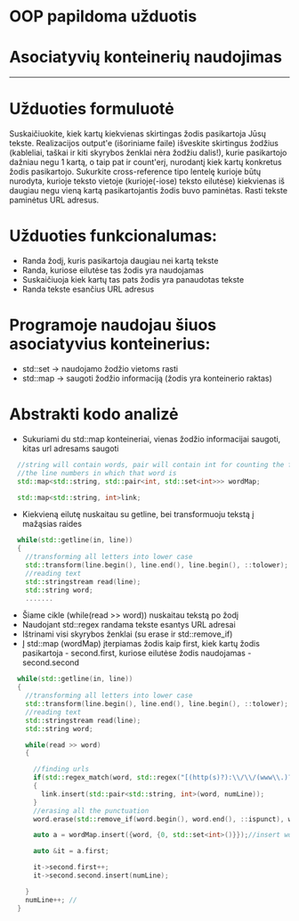 # OOP papildoma užduotis
# Asociatyvių konteinerių naudojimas
------------------------

# Užduoties formuluotė

Suskaičiuokite, kiek kartų kiekvienas skirtingas žodis pasikartoja Jūsų tekste. Realizacijos output'e (išoriniame faile) išveskite skirtingus žodžius (kableliai, taškai ir kiti skyrybos ženklai nėra žodžiu dalis!), kurie pasikartojo dažniau negu 1 kartą, o taip pat ir count'erį, nurodantį kiek kartų konkretus žodis pasikartojo. Sukurkite cross-reference tipo lentelę kurioje būtų nurodyta, kurioje teksto vietoje (kurioje(-iose) teksto eilutėse) kiekvienas iš daugiau negu vieną kartą pasikartojantis žodis buvo paminėtas. Rasti tekste paminėtus URL adresus.

# Užduoties funkcionalumas:

* Randa žodį, kuris pasikartoja daugiau nei kartą tekste
* Randa, kuriose eilutėse tas žodis yra naudojamas
* Suskaičiuoja kiek kartų tas pats žodis yra panaudotas tekste
* Randa tekste esančius URL adresus

# Programoje naudojau šiuos asociatyvius konteinerius:

* std::set -> naudojamo žodžio vietoms rasti 
* std::map -> saugoti žodžio informaciją (žodis yra konteinerio raktas)

# Abstrakti kodo analizė

* Sukuriami du std::map konteineriai, vienas žodžio informacijai saugoti, kitas url adresams saugoti
```c++
  //string will contain words, pair will contain int for counting the frequency of usage of that word and set will be saving
  //the line numbers in which that word is
  std::map<std::string, std::pair<int, std::set<int>>> wordMap;

  std::map<std::string, int>link;
```
* Kiekvieną eilutę nuskaitau su getline, bei transformuoju tekstą į mažąsias raides
```c++
  while(std::getline(in, line))
  {
    //transforming all letters into lower case
    std::transform(line.begin(), line.end(), line.begin(), ::tolower);
    //reading text
    std::stringstream read(line);
    std::string word;
    .......
```
* Šiame cikle (while(read >> word)) nuskaitau tekstą po žodį
* Naudojant std::regex randama tekste esantys URL adresai
* Ištrinami visi skyrybos ženklai (su erase ir std::remove_if)
* Į std::map (wordMap) įterpiamas žodis kaip first, kiek kartų žodis pasikartoja - second.first, kuriose eilutėse žodis naudojamas - second.second
```c++
  while(std::getline(in, line))
  {
    //transforming all letters into lower case
    std::transform(line.begin(), line.end(), line.begin(), ::tolower);
    //reading text
    std::stringstream read(line);
    std::string word;

    while(read >> word)
    {

      //finding urls
      if(std::regex_match(word, std::regex("[(http(s)?):\\/\\/(www\\.)?a-zA-Z0-9@:%._\\+~#=]{2,256}\\.[a-z]{2,6}\\b([-a-zA-Z0-9@:%_\\+.~#?&//=]*)")))
      {
        link.insert(std::pair<std::string, int>(word, numLine));
      }
      //erasing all the punctuation
      word.erase(std::remove_if(word.begin(), word.end(), ::ispunct), word.end());

      auto a = wordMap.insert({word, {0, std::set<int>()}});//insert works only if the map's key has a different value

      auto &it = a.first;

      it->second.first++;
      it->second.second.insert(numLine);

    }
    numLine++; //
  }
```
